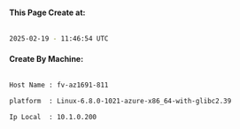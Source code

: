 
   
#### This Page Create at:

```bash

2025-02-19 - 11:46:54 UTC

```

#### Create By Machine:

```bash

Host Name : fv-az1691-811

platform  : Linux-6.8.0-1021-azure-x86_64-with-glibc2.39

Ip Local  : 10.1.0.200

```

